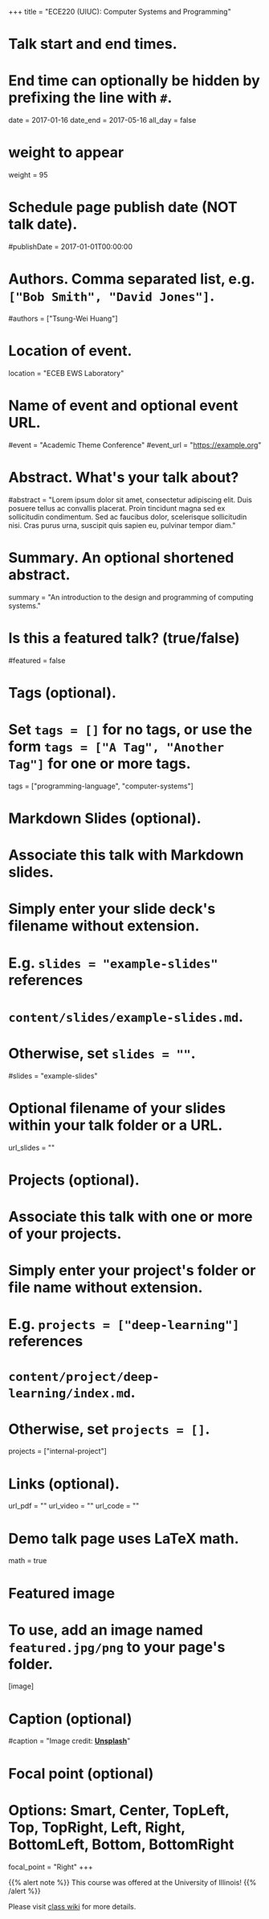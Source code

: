 +++
title = "ECE220 (UIUC): Computer Systems and Programming"

# Talk start and end times.
#   End time can optionally be hidden by prefixing the line with `#`.
date = 2017-01-16
date_end = 2017-05-16
all_day = false

# weight to appear
weight = 95

# Schedule page publish date (NOT talk date).
#publishDate = 2017-01-01T00:00:00

# Authors. Comma separated list, e.g. `["Bob Smith", "David Jones"]`.
#authors = ["Tsung-Wei Huang"]

# Location of event.
location = "ECEB EWS Laboratory"

# Name of event and optional event URL.
#event = "Academic Theme Conference"
#event_url = "https://example.org"

# Abstract. What's your talk about?
#abstract = "Lorem ipsum dolor sit amet, consectetur adipiscing elit. Duis posuere tellus ac convallis placerat. Proin tincidunt magna sed ex sollicitudin condimentum. Sed ac faucibus dolor, scelerisque sollicitudin nisi. Cras purus urna, suscipit quis sapien eu, pulvinar tempor diam."

# Summary. An optional shortened abstract.
summary = "An introduction to the design and programming of computing systems."

# Is this a featured talk? (true/false)
#featured = false

# Tags (optional).
#   Set `tags = []` for no tags, or use the form `tags = ["A Tag", "Another Tag"]` for one or more tags.
tags = ["programming-language", "computer-systems"]

# Markdown Slides (optional).
#   Associate this talk with Markdown slides.
#   Simply enter your slide deck's filename without extension.
#   E.g. `slides = "example-slides"` references 
#   `content/slides/example-slides.md`.
#   Otherwise, set `slides = ""`.
#slides = "example-slides"

# Optional filename of your slides within your talk folder or a URL.
url_slides = ""

# Projects (optional).
#   Associate this talk with one or more of your projects.
#   Simply enter your project's folder or file name without extension.
#   E.g. `projects = ["deep-learning"]` references 
#   `content/project/deep-learning/index.md`.
#   Otherwise, set `projects = []`.
projects = ["internal-project"]

# Links (optional).
url_pdf = ""
url_video = ""
url_code = ""

# Demo talk page uses LaTeX math.
math = true

# Featured image
# To use, add an image named `featured.jpg/png` to your page's folder. 
[image]
  # Caption (optional)
  #caption = "Image credit: [**Unsplash**](https://unsplash.com/photos/bzdhc5b3Bxs)"

  # Focal point (optional)
  # Options: Smart, Center, TopLeft, Top, TopRight, Left, Right, BottomLeft, Bottom, BottomRight
  focal_point = "Right"
+++

{{% alert note %}}
This course was offered at the University of Illinois!
{{% /alert %}}


Please visit [class wiki](https://wiki.illinois.edu//wiki/display/ece220/Home) for more details.



